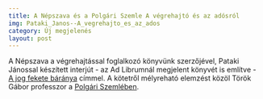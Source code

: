 ```yaml
---
title: A Népszava és a Polgári Szemle A végrehajtó és az adósról
img: Pataki_Janos--A_vegrehajto_es_az_ados
category: Új megjelenés
layout: post
---
```

A Népszava a végrehajtással foglalkozó könyvünk szerzőjével, Pataki Jánossal készített interjút - az Ad Librumnál megjelent könyvét is említve - <a href='http://nepszava.hu/cikk/1014425/' target='_blank'>A jog fekete báránya</a> címmel. A kötetről mélyreható elemzést közöl Török Gábor professzor a <a href='http://www.polgariszemle.hu/index.php?view=v_article&ID=572'  target='_blank'>Polgári Szemlében</a>. 

